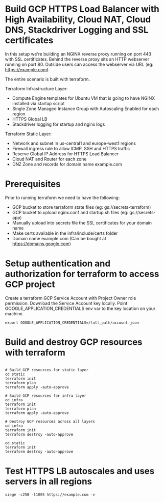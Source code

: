 
# Build GCP HTTPS Load Balancer with High Availability, Cloud NAT, Cloud DNS, Stackdriver Logging and SSL certificates

In this setup we're building an NGINX reverse proxy running on port 443 with SSL certificates.
Behind the reverse proxy sits an HTTP webserver running on port 80.
Outside users can access the webserver via URL (eg: https://example.com).

The entire scenario is built with terraform.

Terraform Infrastructure Layer:
- Compute Engine templates for Ubuntu VM that is going to have NGINX installed via startup script
- Single Zone Managed Instance Group with Autoscaling Enabled for each region
- HTTPS Global LB
- Stackdriver logging for startup and nginx logs

Terraform Static Layer:
- Network and subnet in us-central1 and europe-west1 regions
- Firewall ingress rule to allow ICMP, SSH and HTTPS traffic
- Reserve Global IP Address for HTTPS Load Balancer
- Cloud NAT and Router for each zone
- DNZ Zone and records for domain name example.com


# Prerequisites
Prior to running terraform we need to have the following:
- GCP bucket to store terraform state files (eg: gs://secrets-terraform)
- GCP bucket to upload nginx.conf and startup.sh files (eg: gs://secrets-app)
- Manually upload into secrets file the SSL certificates for your domain name
- Make certs available in the infra/include/certs folder
- Domain name example.com (Can be bought at https://domains.google.com)


# Setup authentication and authorization for terraform to access GCP project
Create a terraform GCP Service Account with Project Owner role permission.
Download the Service Account key locally.
Point GOOGLE_APPLICATION_CREDENTIALS env var to the key location on your machine.
```buildoutcfg
export GOOGLE_APPLICATION_CREDENTIALS=/full_path/account.json
```

# Build and destroy GCP resources with terraform
```buildoutcfg

# Build GCP resources for static layer
cd static
terraform init
terraform plan
terraform apply -auto-approve

# Build GCP resources for infra layer
cd infra
terraform init
terraform plan
terraform apply -auto-approve

# Destroy GCP resources across all layers
cd infra
terraform init
terraform destroy -auto-approve

cd static
terraform init
terraform destroy -auto-approve

```

# Test HTTPS LB autoscales and uses servers in all regions

```buildoutcfg
siege -c250 -t100S https://example.com -v
```